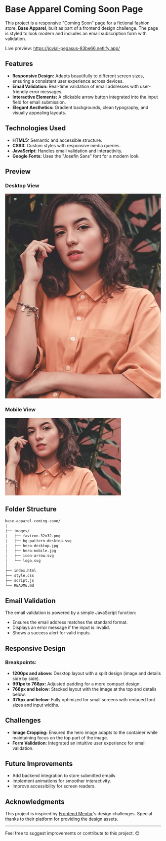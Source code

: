 # Base Apparel Coming Soon Page

This project is a responsive "Coming Soon" page for a fictional fashion store, **Base Apparel**, built as part of a frontend design challenge. The page is styled to look modern and includes an email subscription form with validation.

Live preview: https://jovial-pegasus-83be66.netlify.app/

## Features

- **Responsive Design:** Adapts beautifully to different screen sizes, ensuring a consistent user experience across devices.
- **Email Validation:** Real-time validation of email addresses with user-friendly error messages.
- **Interactive Elements:** A clickable arrow button integrated into the input field for email submission.
- **Elegant Aesthetics:** Gradient backgrounds, clean typography, and visually appealing layouts.

## Technologies Used

- **HTML5:** Semantic and accessible structure.
- **CSS3:** Custom styles with responsive media queries.
- **JavaScript:** Handles email validation and interactivity.
- **Google Fonts:** Uses the "Josefin Sans" font for a modern look.

## Preview

### Desktop View
![Desktop View](./images/hero-desktop.jpg)

### Mobile View
![Mobile View](./images/hero-mobile.jpg)


## Folder Structure

```
base-apparel-coming-soon/
│
├── images/
│   ├── favicon-32x32.png
│   ├── bg-pattern-desktop.svg
│   ├── hero-desktop.jpg
│   ├── hero-mobile.jpg
│   ├── icon-arrow.svg
│   └── logo.svg
│
├── index.html
├── style.css
├── script.js
└── README.md
```

## Email Validation

The email validation is powered by a simple JavaScript function:
- Ensures the email address matches the standard format.
- Displays an error message if the input is invalid.
- Shows a success alert for valid inputs.

## Responsive Design

### Breakpoints:
- **1200px and above:** Desktop layout with a split design (image and details side by side).
- **991px to 768px:** Adjusted padding for a more compact design.
- **768px and below:** Stacked layout with the image at the top and details below.
- **375px and below:** Fully optimized for small screens with reduced font sizes and input widths.

## Challenges

- **Image Cropping:** Ensured the hero image adapts to the container while maintaining focus on the top part of the image.
- **Form Validation:** Integrated an intuitive user experience for email validation.

## Future Improvements

- Add backend integration to store submitted emails.
- Implement animations for smoother interactivity.
- Improve accessibility for screen readers.

## Acknowledgments

This project is inspired by [Frontend Mentor](https://www.frontendmentor.io/)'s design challenges. Special thanks to their platform for providing the design assets.

---

Feel free to suggest improvements or contribute to this project. 😊
```
